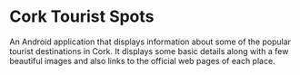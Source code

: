 # Cork Tourist Spots
An Android application that displays information about some of the popular tourist destinations in Cork.
It displays some basic details along with a few beautiful images and also links to the official web pages of each place.
